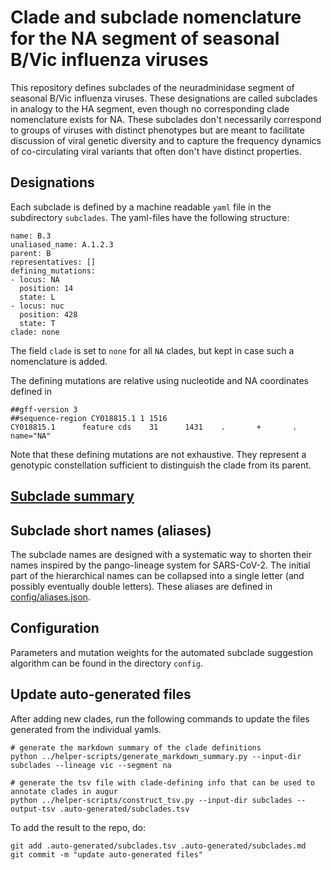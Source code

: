 # Clade and subclade nomenclature for the NA segment of seasonal B/Vic influenza viruses

This repository defines subclades of the neuradminidase segment of seasonal B/Vic influenza viruses.
These designations are called subclades in analogy to the HA segment, even though no corresponding clade nomenclature exists for NA.
These subclades don't necessarily correspond to groups of viruses with distinct phenotypes but are meant to facilitate discussion of viral genetic diversity and to capture the frequency dynamics of co-circulating viral variants that often don't have distinct properties.


## Designations

Each subclade is defined by a machine readable `yaml` file in the subdirectory `subclades`.
The yaml-files have the following structure:
```
name: B.3
unaliased_name: A.1.2.3
parent: B
representatives: []
defining_mutations:
- locus: NA
  position: 14
  state: L
- locus: nuc
  position: 428
  state: T
clade: none
```
The field `clade` is set to `none` for all `NA` clades, but kept in case such a nomenclature is added.

The defining mutations are relative using nucleotide and NA coordinates defined in
```
##gff-version 3
##sequence-region CY018815.1 1 1516
CY018815.1      feature cds    31      1431    .       +       .       name="NA"
```
Note that these defining mutations are not exhaustive. They represent a genotypic constellation sufficient to distinguish the clade from its parent.

## [Subclade summary](.auto-generated/subclades.md)

## Subclade short names (aliases)
The subclade names are designed with a systematic way to shorten their names inspired by the pango-lineage system for SARS-CoV-2.
The initial part of the hierarchical names can be collapsed into a single letter (and possibly eventually double letters).
These aliases are defined in [config/aliases.json](config/aliases.json).


## Configuration
Parameters and mutation weights for the automated subclade suggestion algorithm can be found in the directory `config`.

## Update auto-generated files
After adding new clades, run the following commands to update the files generated from the individual yamls.
```
# generate the markdown summary of the clade definitions
python ../helper-scripts/generate_markdown_summary.py --input-dir subclades --lineage vic --segment na

# generate the tsv file with clade-defining info that can be used to annotate clades in augur
python ../helper-scripts/construct_tsv.py --input-dir subclades --output-tsv .auto-generated/subclades.tsv
```
To add the result to the repo, do:
```
git add .auto-generated/subclades.tsv .auto-generated/subclades.md
git commit -m "update auto-generated files"
```

